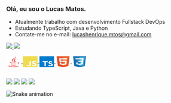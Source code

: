 ### Olá, eu sou o Lucas Matos.

- Atualmente trabalho com desenvolvimento Fullstack DevOps
- Estudando TypeScript, Java e Python
- Contate-me no e-mail: lucashenrique.mtos@gmail.com

 <div>
  <a href="https://github.com/lucashenriquemtos">
  <img height="180em" src="https://github-readme-stats.vercel.app/api?username=lucashenriquemtos&show_icons=true&theme=dracula&include_all_commits=true&count_private=true"/>
  <img height="180em" src="https://github-readme-stats.vercel.app/api/top-langs/?username=lucashenriquemtos&layout=compact&langs_count=7&theme=dracula"/>
</div>
  
  <div style="display: inline_block"><br>
  <img align="center" alt="Lucas-Java" height="30" width="40" src="https://raw.githubusercontent.com/devicons/devicon/master/icons/java/java-plain.svg">
  <img align="center" alt="Lucas-Js" height="30" width="40" src="https://raw.githubusercontent.com/devicons/devicon/master/icons/javascript/javascript-plain.svg">  
  <img align="center" alt="Lucas-Ts" height="30" width="40" src="https://raw.githubusercontent.com/devicons/devicon/master/icons/typescript/typescript-plain.svg">
  <img align="center" alt="Lucas-HTML" height="30" width="40" src="https://raw.githubusercontent.com/devicons/devicon/master/icons/html5/html5-original.svg">
  <img align="center" alt="Lucas-CSS" height="30" width="40" src="https://raw.githubusercontent.com/devicons/devicon/master/icons/css3/css3-original.svg">
 
  
</div>
  
  ##
  <div> 
  <a href="https://www.instagram.com/lucashenrique.mtos/" target="_blank"><img src="https://img.shields.io/badge/-Instagram-%23E4405F?style=for-the-badge&logo=instagram&logoColor=white" target="_blank"></a>
  <a href = "mailto:lucashenrique.mtos@gmail.com"><img src="https://img.shields.io/badge/-Gmail-%23333?style=for-the-badge&logo=gmail&logoColor=white" target="_blank"></a>
  <a href="https://www.linkedin.com/in/lucashenriquematos" target="_blank"><img src="https://img.shields.io/badge/-LinkedIn-%230077B5?style=for-the-badge&logo=linkedin&logoColor=white" target="_blank"></a>
   <a href="https://gitlab.com/lucasmatos1/"><img src= "https://img.shields.io/badge/GitLab-330F63?style=for-the-badge&logo=gitlab&logoColor=white"></a>
 
   ![Snake animation](https://github.com/lucashenriquemtos/lucashenriquemtos/blob/output/github-contribution-grid-snake.svg)
 
</div>
